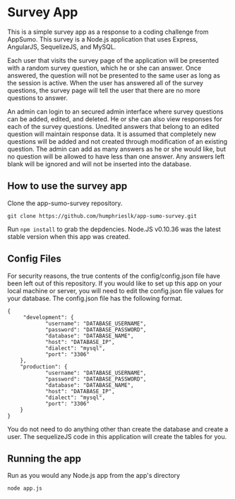 # Survey App 

This is a simple survey app as a response to a coding challenge from AppSumo. This survey is a Node.js 
application that uses Express, AngularJS, SequelizeJS, and MySQL. 

Each user that visits the survey page of the application will be presented with a random survey question, 
which he or she can answer. Once answered, the question will not be presented to the same user as 
long as the session is active. When the user has answered all of the survey questions, the survey 
page will tell the user that there are no more questions to answer. 

An admin can login to an secured admin interface where survey questions can be added, edited, and deleted. 
He or she can also view responses for each of the survey questions. Unedited answers that belong 
to an edited question will maintain response data. It is assumed that completely new questions
will be added and not created through modification of an existing question. The admin can add as
many answers as he or she would like, but no question will be allowed to have less than one answer. Any answers left blank will be ignored and will not be inserted into the database. 

## How to use the survey app 

Clone the app-sumo-survey repository.

	git clone https://github.com/humphrieslk/app-sumo-survey.git

Run `npm install` to grab the depdencies. Node.JS v0.10.36 was the latest stable version when this app was created. 

## Config Files

For security reasons, the true contents of the config/config.json file have been left out of this repository. If you 
would like to set up this app on your local machine or server, you will need to edit the config.json file 
values for your database. The config.json file has the following format.
		 
	{
 		 "development": {
    			"username": "DATABASE_USERNAME",
    			"password": "DATABASE_PASSWORD",
    			"database": "DATABASE_NAME",
    			"host": "DATABASE_IP",
    			"dialect": "mysql",
    			"port": "3306"
  		},
  		"production": {
    			"username": "DATABASE_USERNAME",
    			"password": "DATABASE_PASSWORD",
    			"database": "DATABASE_NAME",
    			"host": "DATABASE_IP",
    			"dialect": "mysql",
    			"port": "3306"
  		}
	}

You do not need to do anything other than create the database and create a user. The sequelizeJS code in this 
application will create the tables for you.

## Running the app  

Run as you would any Node.js app from the app's directory

	node app.js
